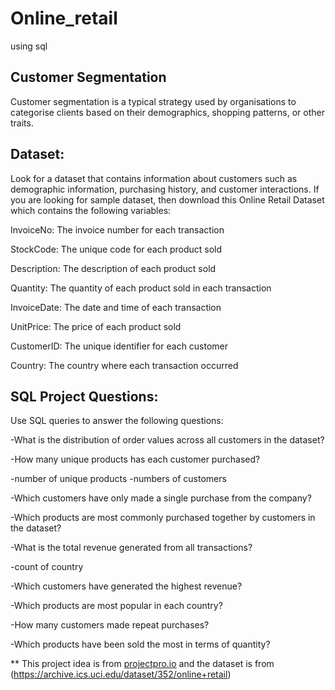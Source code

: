 # Online_retail
using sql
## Customer Segmentation
Customer segmentation is a typical strategy used by organisations to categorise clients based on their demographics, shopping patterns, or other traits.

## Dataset:
Look for a dataset that contains information about customers such as demographic information, purchasing history, and customer interactions. If you are looking for sample dataset, then download this Online Retail Dataset which contains the following variables:

InvoiceNo: The invoice number for each transaction

StockCode: The unique code for each product sold

Description: The description of each product sold

Quantity: The quantity of each product sold in each transaction

InvoiceDate: The date and time of each transaction

UnitPrice: The price of each product sold

CustomerID: The unique identifier for each customer

Country: The country where each transaction occurred

## SQL Project Questions: 

Use SQL queries to answer the following questions:

-What is the distribution of order values across all customers in the dataset?

-How many unique products has each customer purchased?

-number of unique products
-numbers of customers

-Which customers have only made a single purchase from the company?

-Which products are most commonly purchased together by customers in the dataset?

-What is the total revenue generated from all transactions?

-count of country

-Which customers have generated the highest revenue?

-Which products are most popular in each country?

-How many customers made repeat purchases?

-Which products have been sold the most in terms of quantity?





** This project idea is from [projectpro.io](https://www.projectpro.io/article/sql-database-projects-for-data-analysis-to-practice/565) and the dataset is from (https://archive.ics.uci.edu/dataset/352/online+retail)

